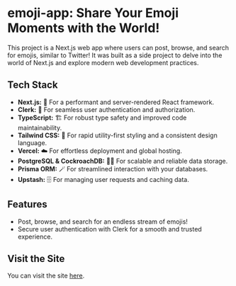 # emoji-app: Share Your Emoji Moments with the World!

This project is a Next.js web app where users can post, browse, and search for emojis, similar to Twitter! It was built as a side project to delve into the world of Next.js and explore modern web development practices.

## Tech Stack

- **Next.js:** 🚀 For a performant and server-rendered React framework.
- **Clerk:** 🔐 For seamless user authentication and authorization.
- **TypeScript:** 🏗️ For robust type safety and improved code maintainability.
- **Tailwind CSS:** 🎨 For rapid utility-first styling and a consistent design language.
- **Vercel:** ☁️ For effortless deployment and global hosting.
- **PostgreSQL & CockroachDB:** 🐘🦗 For scalable and reliable data storage.
- **Prisma ORM:** 🪄 For streamlined interaction with your databases.
- **Upstash:** 🗄️ For managing user requests and caching data.

## Features

- Post, browse, and search for an endless stream of emojis!
- Secure user authentication with Clerk for a smooth and trusted experience.

## Visit the Site

You can visit the site [here](https://my-nextjs-app-chi-wine.vercel.app).
